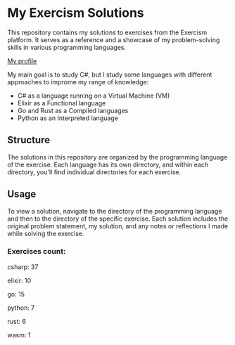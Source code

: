 # My Exercism Solutions

This repository contains my solutions to exercises from the Exercism platform. It serves as a reference and a showcase of my problem-solving skills in various programming languages.

[My profile](https://exercism.org/profiles/carmosilva-vinicius)

My main goal is to study C#, but I study some languages with different approaches to improme my range of knowledge:

- C# as a language running on a Virtual Machine (VM)
- Elixir as a Functional language
- Go and Rust as a Compiled languages
-  Python as an Interpreted language


## Structure

The solutions in this repository are organized by the programming language of the exercise. Each language has its own directory, and within each directory, you'll find individual directories for each exercise.

## Usage

To view a solution, navigate to the directory of the programming language and then to the directory of the specific exercise. Each solution includes the original problem statement, my solution, and any notes or reflections I made while solving the exercise.

### Exercises count:

csharp: 37

elixir: 10

go: 15

python: 7

rust: 6

wasm: 1


